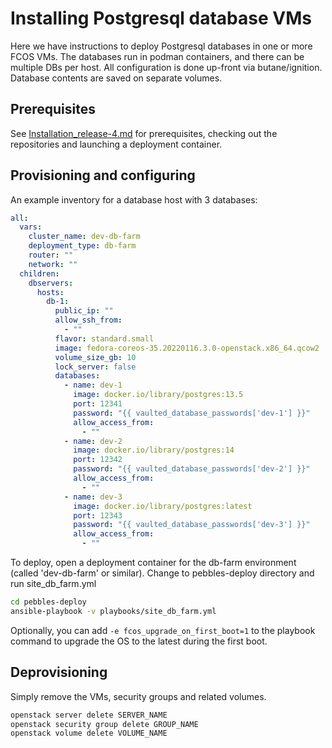 # Installing Postgresql database VMs

Here we have instructions to deploy Postgresql databases in one or more FCOS VMs. The databases run in podman 
containers, and there can be multiple DBs per host. All configuration is done up-front via butane/ignition. Database
contents are saved on separate volumes.

## Prerequisites

See [Installation_release-4.md](Installation_release-4.md) for prerequisites, 
checking out the repositories and launching a deployment container.

## Provisioning and configuring

An example inventory for a database host with 3 databases:

```yaml
all:
  vars:
    cluster_name: dev-db-farm
    deployment_type: db-farm
    router: ""
    network: ""
  children:
    dbservers:
      hosts:
        db-1:
          public_ip: ""
          allow_ssh_from:
            - "" 
          flavor: standard.small
          image: fedora-coreos-35.20220116.3.0-openstack.x86_64.qcow2
          volume_size_gb: 10
          lock_server: false
          databases:
            - name: dev-1
              image: docker.io/library/postgres:13.5
              port: 12341
              password: "{{ vaulted_database_passwords['dev-1'] }}"
              allow_access_from:
                - ""
            - name: dev-2
              image: docker.io/library/postgres:14
              port: 12342
              password: "{{ vaulted_database_passwords['dev-2'] }}"
              allow_access_from:
                - ""
            - name: dev-3
              image: docker.io/library/postgres:latest
              port: 12343
              password: "{{ vaulted_database_passwords['dev-3'] }}"
              allow_access_from:
                - ""
```

To deploy, open a deployment container for the db-farm environment (called 'dev-db-farm' or similar).
Change to pebbles-deploy directory and run site_db_farm.yml 

```bash
cd pebbles-deploy
ansible-playbook -v playbooks/site_db_farm.yml
```

Optionally, you can add `-e fcos_upgrade_on_first_boot=1` to the playbook command to upgrade the OS to the latest
during the first boot.

## Deprovisioning

Simply remove the VMs, security groups and related volumes.

```bash
openstack server delete SERVER_NAME
openstack security group delete GROUP_NAME
openstack volume delete VOLUME_NAME

```
